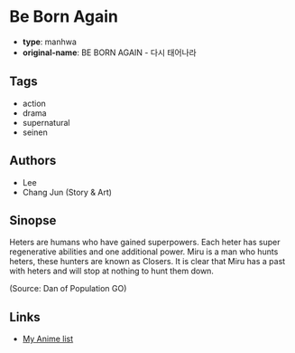 # Be Born Again

-   **type**: manhwa
-   **original-name**: BE BORN AGAIN - 다시 태어나라

## Tags

-   action
-   drama
-   supernatural
-   seinen

## Authors

-   Lee
-   Chang Jun (Story & Art)

## Sinopse

Heters are humans who have gained superpowers. Each heter has super regenerative abilities and one additional power. Miru is a man who hunts heters, these hunters are known as Closers. It is clear that Miru has a past with heters and will stop at nothing to hunt them down.

(Source: Dan of Population GO)

## Links

-   [My Anime list](https://myanimelist.net/manga/57907/Be_Born_Again)
